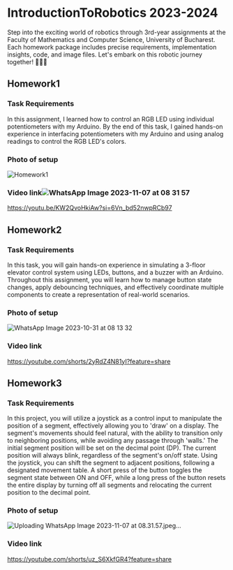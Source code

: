 # IntroductionToRobotics 2023-2024
Step into the exciting world of robotics through 3rd-year assignments at the Faculty of Mathematics and Computer Science, University of Bucharest. Each homework package includes precise requirements, implementation insights, code, and image files. Let's embark on this robotic journey together! 🚀🤖🔧

## Homework1  

### Task Requirements
In this assignment, I learned how to control an RGB LED using individual potentiometers with my Arduino. By the end of this task, I gained hands-on experience in interfacing potentiometers with my Arduino and using analog readings to control the RGB LED's colors.
### Photo of setup
![Homework1](https://github.com/AlexRatiu/IntroductionToRobotics/assets/117086170/d2fee5b3-a9bc-4dae-8a0f-edc5e45f4381)
### Video link![WhatsApp Image 2023-11-07 at 08 31 57](https://github.com/AlexRatiu/IntroductionToRobotics/assets/117086170/fc73e686-287d-4fd3-b4f9-74dd0645cf55)

https://youtu.be/KW2QvoHkiAw?si=6Vn_bd52nwpRCb97

## Homework2  
### Task Requirements
In this task, you will gain hands-on experience in simulating a 3-floor elevator control system using LEDs, buttons, and a buzzer with an Arduino. Throughout this assignment, you will learn how to manage button state changes, apply debouncing techniques, and effectively coordinate multiple components to create a representation of real-world scenarios.
### Photo of setup
![WhatsApp Image 2023-10-31 at 08 13 32](https://github.com/AlexRatiu/IntroductionToRobotics/assets/117086170/07e5ceb2-891e-41f9-be27-8be86cf977cd)
### Video link
https://youtube.com/shorts/2yRdZ4N81yI?feature=share

## Homework3
### Task Requirements
In this project, you will utilize a joystick as a control input to manipulate the position of a segment, effectively allowing you to 'draw' on a display. The segment's movements should feel natural, with the ability to transition only to neighboring positions, while avoiding any passage through 'walls.' The initial segment position will be set on the decimal point (DP). The current position will always blink, regardless of the segment's on/off state. Using the joystick, you can shift the segment to adjacent positions, following a designated movement table. A short press of the button toggles the segment state between ON and OFF, while a long press of the button resets the entire display by turning off all segments and relocating the current position to the decimal point.
### Photo of setup
![Uploading WhatsApp Image 2023-11-07 at 08.31.57.jpeg…]()
### Video link
https://youtube.com/shorts/uz_S6XkfGR4?feature=share
